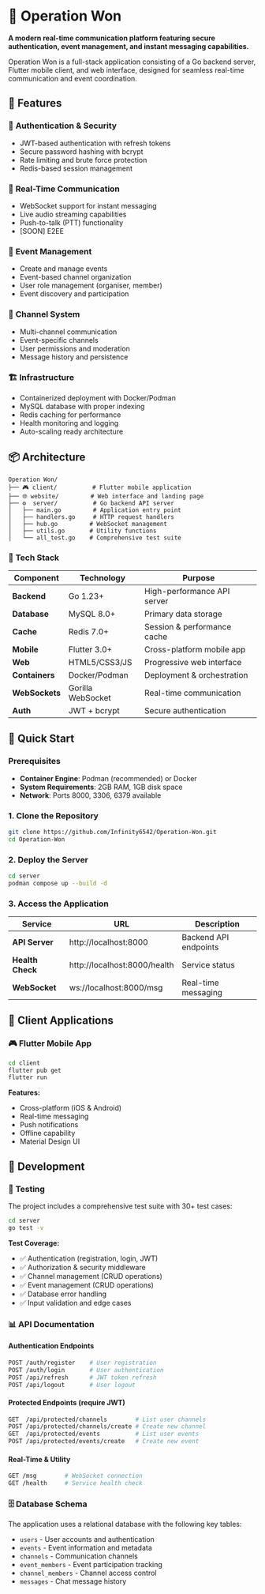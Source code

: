 # 🚀 Operation Won

**A modern real-time communication platform featuring secure authentication, event management, and instant messaging capabilities.**

Operation Won is a full-stack application consisting of a Go backend server, Flutter mobile client, and web interface, designed for seamless real-time communication and event coordination.

## 🌟 Features

### 🔐 **Authentication & Security**
- JWT-based authentication with refresh tokens
- Secure password hashing with bcrypt
- Rate limiting and brute force protection
- Redis-based session management

### 📡 **Real-Time Communication**
- WebSocket support for instant messaging
- Live audio streaming capabilities
- Push-to-talk (PTT) functionality
- [SOON] E2EE

### 🎉 **Event Management**
- Create and manage events
- Event-based channel organization
- User role management (organiser, member)
- Event discovery and participation

### 💬 **Channel System**
- Multi-channel communication
- Event-specific channels
- User permissions and moderation
- Message history and persistence

### 🏗️ **Infrastructure**
- Containerized deployment with Docker/Podman
- MySQL database with proper indexing
- Redis caching for performance
- Health monitoring and logging
- Auto-scaling ready architecture

## 📦 Architecture

```
Operation Won/
├── 🎮 client/          # Flutter mobile application
├── 🌐 website/         # Web interface and landing page
├── ⚙️  server/          # Go backend API server
│   ├── main.go         # Application entry point
│   ├── handlers.go     # HTTP request handlers
│   ├── hub.go         # WebSocket management
│   ├── utils.go       # Utility functions
│   └── all_test.go    # Comprehensive test suite
```

### 🔧 **Tech Stack**

| Component | Technology | Purpose |
|-----------|------------|---------|
| **Backend** | Go 1.23+ | High-performance API server |
| **Database** | MySQL 8.0+ | Primary data storage |
| **Cache** | Redis 7.0+ | Session & performance cache |
| **Mobile** | Flutter 3.0+ | Cross-platform mobile app |
| **Web** | HTML5/CSS3/JS | Progressive web interface |
| **Containers** | Docker/Podman | Deployment & orchestration |
| **WebSockets** | Gorilla WebSocket | Real-time communication |
| **Auth** | JWT + bcrypt | Secure authentication |

## 🚀 Quick Start

### Prerequisites

- **Container Engine**: Podman (recommended) or Docker
- **System Requirements**: 2GB RAM, 1GB disk space
- **Network**: Ports 8000, 3306, 6379 available

### 1. Clone the Repository

```bash
git clone https://github.com/Infinity6542/Operation-Won.git
cd Operation-Won
```

### 2. Deploy the Server

```bash
cd server
podman compose up --build -d
```

### 3. Access the Application

| Service | URL | Description |
|---------|-----|-------------|
| **API Server** | http://localhost:8000 | Backend API endpoints |
| **Health Check** | http://localhost:8000/health | Service status |
| **WebSocket** | ws://localhost:8000/msg | Real-time messaging |

## 📱 Client Applications

### 🎮 **Flutter Mobile App**

```bash
cd client
flutter pub get
flutter run
```

**Features:**
- Cross-platform (iOS & Android)
- Real-time messaging
- Push notifications
- Offline capability
- Material Design UI

## 🔧 Development

### 🧪 **Testing**

The project includes a comprehensive test suite with 30+ test cases:

```bash
cd server
go test -v
```

**Test Coverage:**
- ✅ Authentication (registration, login, JWT)
- ✅ Authorization & security middleware
- ✅ Channel management (CRUD operations)
- ✅ Event management (CRUD operations)
- ✅ Database error handling
- ✅ Input validation and edge cases

### 📊 **API Documentation**

#### Authentication Endpoints
```bash
POST /auth/register    # User registration
POST /auth/login       # User authentication
POST /api/refresh      # JWT token refresh
POST /api/logout       # User logout
```

#### Protected Endpoints (require JWT)
```bash
GET  /api/protected/channels        # List user channels
POST /api/protected/channels/create # Create new channel
GET  /api/protected/events          # List user events  
POST /api/protected/events/create   # Create new event
```

#### Real-Time & Utility
```bash
GET /msg        # WebSocket connection
GET /health     # Service health check
```

### 🗄️ **Database Schema**

The application uses a relational database with the following key tables:
- `users` - User accounts and authentication
- `events` - Event information and metadata
- `channels` - Communication channels
- `event_members` - Event participation tracking
- `channel_members` - Channel access control
- `messages` - Chat message history
